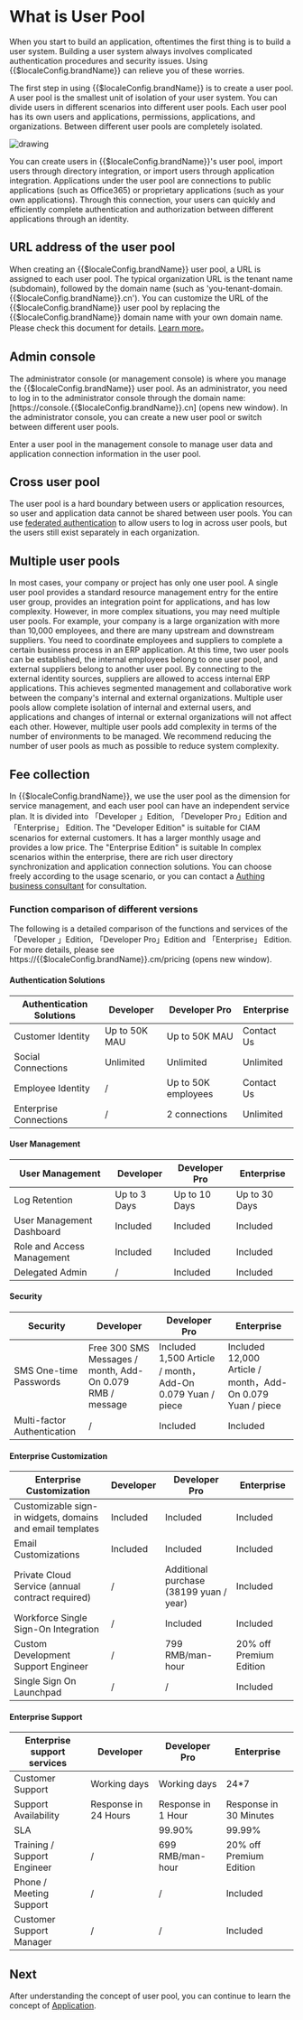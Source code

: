 # What is User Pool

<LastUpdated/>

When you start to build an application, oftentimes the first thing is to build a user system. Building a user system always involves complicated authentication procedures and security issues. Using {{$localeConfig.brandName}} can relieve you of these worries.

The first step in using {{$localeConfig.brandName}} is to create a user pool. A user pool is the smallest unit of isolation of your user system. You can divide users in different scenarios into different user pools. Each user pool has its own users and applications, permissions, applications, and organizations. Between different user pools are completely isolated.

<!-- （建议此处加一个用户池和多应用的架构图） -->

<img src="~@imagesZhCn/concepts/userpool.png" alt="drawing"/>

You can create users in {{$localeConfig.brandName}}'s user pool, import users through directory integration, or import users through application integration. Applications under the user pool are connections to public applications (such as Office365) or proprietary applications (such as your own applications). Through this connection, your users can quickly and efficiently complete authentication and authorization between different applications through an identity.

## URL address of the user pool

When creating an {{$localeConfig.brandName}} user pool, a URL is assigned to each user pool. The typical organization URL is the tenant name (subdomain), followed by the domain name (such as 'you-tenant-domain.{{$localeConfig.brandName}}.cn'). You can customize the URL of the {{$localeConfig.brandName}} user pool by replacing the {{$localeConfig.brandName}} domain name with your own domain name. Please check this document for details. [Learn more](/guides/deployment/custom-domain.md)。

## Admin console

The administrator console (or management console) is where you manage the {{$localeConfig.brandName}} user pool. As an administrator, you need to log in to the administrator console through the domain name:
[https://console.{{$localeConfig.brandName}}.cn] (opens new window). 
In the administrator console, you can create a new user pool or switch between different user pools.

Enter a user pool in the management console to manage user data and application connection information in the user pool.

## Cross user pool

The user pool is a hard boundary between users or application resources, so user and application data cannot be shared between user pools. You can use [federated authentication](/guides/federation/) to allow users to log in across user pools, but the users still exist separately in each organization.

## Multiple user pools

In most cases, your company or project has only one user pool. A single user pool provides a standard resource management entry for the entire user group, provides an integration point for applications, and has low complexity. However, in more complex situations, you may need multiple user pools. For example, your company is a large organization with more than 10,000 employees, and there are many upstream and downstream suppliers. You need to coordinate employees and suppliers to complete a certain business process in an ERP application. At this time, two user pools can be established, the internal employees belong to one user pool, and external suppliers belong to another user pool. By connecting to the external identity sources, suppliers are allowed to access internal ERP applications. This achieves segmented management and collaborative work between the company's internal and external organizations. Multiple user pools allow complete isolation of internal and external users, and applications and changes of internal or external organizations will not affect each other. However, multiple user pools add complexity in terms of the number of environments to be managed. We recommend reducing the number of user pools as much as possible to reduce system complexity.

## Fee collection

In {{$localeConfig.brandName}}, we use the user pool as the dimension for service management, and each user pool can have an independent service plan. It is divided into 「Developer 」Edition, 「Developer Pro」Edition and 「Enterprise」 Edition. The "Developer Edition" is suitable for CIAM scenarios for external customers. It has a larger monthly usage and provides a low price. The "Enterprise Edition" is suitable In complex scenarios within the enterprise, there are rich user directory synchronization and application connection solutions. You can choose freely according to the usage scenario, or you can contact a [Authing business consultant](csm@authing.cn) for consultation.

### Function comparison of different versions

The following is a detailed comparison of the functions and services of the 「Developer 」Edition, 「Developer Pro」Edition and 「Enterprise」 Edition. For more details, please see 
https://{{$localeConfig.brandName}}.cm/pricing (opens new window).

#### Authentication Solutions

| Authentication Solutions | Developer | Developer Pro | Enterprise  |
| ------------ | ---------------------- | ------------------- | ---------- |
| Customer Identity  | Up to 50K MAU    | Up to 50K MAU       | Contact Us |
| Social Connections | Unlimited        | Unlimited           | Unlimited  |
| Employee Identity  |      /           | Up to 50K employees | Contact Us |
| Enterprise Connections|      /        | 2 connections       | Unlimited  |

#### User Management 

| User Management    | Developer | Developer Pro | Enterprise  |
| -------------- | --------- | ---------- | ---------- |
| Log Retention                 | Up to 3 Days  | Up to 10 Days  | Up to 30 Days |
| User Management Dashboard     | Included     | Included       | Included      |
| Role and Access Management    | Included      | Included       | Included      |
| Delegated Admin               | /             | Included       | Included      |

#### Security

| Security         | Developer | Developer Pro | Enterprise  |
| ------------------ | -------------------------------- | ---------------------------------- | ----------------------------------- |
| SMS One-time Passwords       | Free 300 SMS Messages / month, Add-On 0.079 RMB / message | Included 1,500 Article / month，Add-On 0.079 Yuan / piece | Included 12,000 Article / month，Add-On 0.079 Yuan / piece |
| Multi-factor Authentication  | /        | Included       | Included       |

#### Enterprise Customization

| Enterprise Customization   | Developer | Developer Pro | Enterprise  |
| -------------------------- | -------- | -------------------------- | ------------- |
| Customizable sign-in widgets, domains and email templates | Included     | Included   | Included   |
| Email Customizations                                      | Included     | Included   | Included   |
| Private Cloud Service (annual contract required)          | /         | Additional purchase (38199 yuan / year)    | Included       |
| Workforce Single Sign-On Integration                      | /         | Included                     | Included     |
| Custom Development Support Engineer                       | /         | 799 RMB/man-hour                  | 20% off Premium Edition |
| Single Sign On Launchpad                                  | /         | /                             | Included     |

#### Enterprise Support

| Enterprise support services       | Developer | Developer Pro | Enterprise  |
| ------------------ | ------------------- | ------------------ | ------------------- |
| Customer Support              | Working days          | Working days          | 24*7      |
| Support Availability          | Response in 24 Hours  | Response in 1 Hour    | Response in 30 Minutes |
| SLA                           |                       | 99.90%                | 99.99%           |
| Training / Support Engineer   | /                     | 699 RMB/man-hour          | 20% off Premium Edition       |
| Phone / Meeting Support       | /                     | /                     | Included                |
| Customer Support Manager      | /                     | /                     | Included                |

## Next

After understanding the concept of user pool, you can continue to learn the concept of [Application](./application.md).

